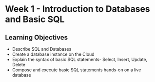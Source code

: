 # Week 1 - Introduction to Databases and Basic SQL

## Learning Objectives
- Describe SQL and Databases
- Create a database instance on the Cloud
- Explain the syntax of basic SQL statements- Select, Insert, Update, Delete
- Compose and execute basic SQL statements hands-on on a live database